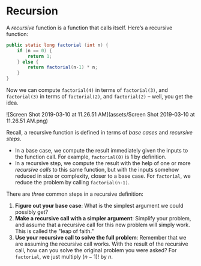 # Recursion

A _recursive_ function is a function that calls itself. Here’s a recursive function:

```java
public static long factorial (int n) {
    if (n == 0) {
        return 1;
    } else {
        return factorial(n-1) * n;
    }
}
```

Now we can compute `factorial(4)` in terms of `factorial(3)`, and `factorial(3)` in terms of `factorial(2)`, and `factorial(2)` – well, you get the idea. 

![Screen Shot 2019-03-10 at 11.26.51 AM](assets/Screen Shot 2019-03-10 at 11.26.51 AM.png)

Recall, a recursive function is defined in terms of *base cases* and *recursive steps*.

- In a base case, we compute the result immediately given the inputs to the function call. For
  example, `factorial(0)` is $1$ by definition.
- In a recursive step, we compute the result with the help of one or more *recursive calls* to this same function, but with the inputs somehow reduced in size or complexity, closer to a base case.  For `factorial`, we reduce the problem by calling `factorial(n-1)`.

There are _three_ common steps in a recursive definition:

1. **Figure out your base case**: What is the simplest argument we could possibly get? 
2. **Make a recursive call with a simpler argument**: Simplify your problem, and assume that
    a recursive call for this new problem will simply work. This is called the "leap of faith."
3. **Use your recursive call to solve the full problem**: Remember that we are assuming the recursive call works. With the result of the recursive call, how can you solve the original problem you were asked? For `factorial`, we just multiply $(n − 1)!$ by $n$.